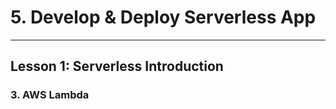 # 5. Develop & Deploy Serverless App
___

## Lesson 1: Serverless Introduction

### 3. AWS Lambda



